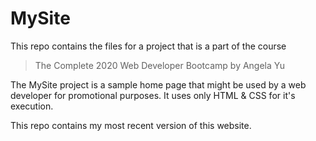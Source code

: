 # MySite

This repo contains the files for a project that is a part of the course
> The Complete 2020 Web Developer Bootcamp by Angela Yu 

The MySite project is a sample home page that might be used by a web developer
for promotional purposes. It uses only HTML & CSS for it's execution.

This repo contains my most recent version of this website.
